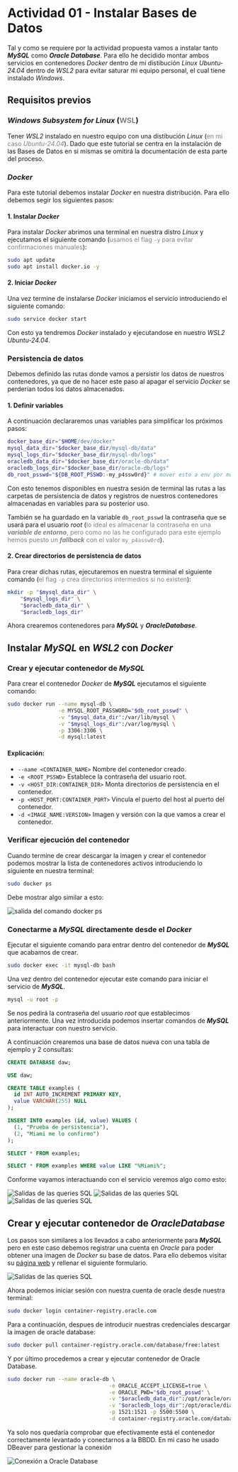 # Actividad 01 - Instalar Bases de Datos

Tal y como se requiere por la actividad propuesta vamos a instalar tanto ***MySQL*** como ***Oracle Database***. Para ello he decidido montar ambos servicios en contenedores _Docker_ dentro de mi distibución _Linux Ubuntu-24.04_ dentro de _WSL2_ para evitar saturar mi equipo personal, el cual tiene instalado _Windows_.

## Requisitos previos

### _Windows Subsystem for Linux_ (<span style="color:gray">WSL</span>)

Tener _WSL2_ instalado en nuestro equipo con una distibución _Linux_ (<span style="color:gray">en mi caso _Ubuntu-24.04_</span>). Dado que este tutorial se centra en la instalación de las Bases de Datos en si mismas se omitirá la documentación de esta parte del proceso.

### _Docker_

Para este tutorial debemos instalar _Docker_ en nuestra distribución. Para ello debemos segir los siguientes pasos:

#### 1. Instalar _Docker_

Para instalar _Docker_ abrimos una terminal en nuestra distro _Linux_ y ejecutamos el siguiente comando (<span style="color:gray">usamos el flag `-y` para evitar confirmaciones manuales</span>):

```bash
sudo apt update
sudo apt install docker.io -y
```

#### 2. Iniciar _Docker_

Una vez termine de instalarse _Docker_ iniciamos el servicio introduciendo el siguiente comando:

```bash
sudo service docker start
```
Con esto ya tendremos _Docker_ instalado y ejecutandose en nuestro _WSL2 Ubuntu-24.04_. 

### Persistencia de datos

Debemos definido las rutas donde vamos a persistir los datos de nuestros contenedores, ya que de no hacer este paso al apagar el servicio _Docker_ se perderían todos los datos almacenados.

#### 1. Definir variables

A continuación declararemos unas variables para simplificar los próximos pasos:

```bash
docker_base_dir="$HOME/dev/docker"
mysql_data_dir="$docker_base_dir/mysql-db/data"
mysql_logs_dir="$docker_base_dir/mysql-db/logs"
oracledb_data_dir="$docker_base_dir/oracle-db/data"
oracledb_logs_dir="$docker_base_dir/oracle-db/logs"
db_root_psswd="${DB_ROOT_PSSWD:-my_p4ssw0rd}" # mover esto a env por motivos de seguridad
```

Con esto tenemos disponibles en nuestra sesión de terminal las rutas a las carpetas de persistencia de datos y registros de nuestros contenedores almacenadas en variables para su posterior uso.

También se ha guardado en la variable `db_root_psswd` la contraseña que se usará para el usuario _root_ (<span style="color:gray">lo ideal es almacenar la contraseña en una **_variable de entorno_**, pero como no las he configurado para este ejemplo hemos puesto un **_fallback_** con el valor `my_p4assw0rd`</span>).

#### 2. Crear directorios de persistencia de datos

Para crear dichas rutas, ejecutaremos en nuestra terminal el siguiente comando (<span style="color:gray">el flag `-p` crea directorios intermedios si no existen</span>):

```bash
mkdir -p "$mysql_data_dir" \
    "$mysql_logs_dir" \
    "$oracledb_data_dir" \
    "$oracledb_logs_dir"
```

Ahora crearemos contenedores para **_MySQL_** y **_OracleDatabase_**.

## Instalar **_MySQL_** en _WSL2_ con _Docker_


### Crear y ejecutar contenedor de ***MySQL***

Para crear el contenedor _Docker_ de **_MySQL_** ejecutamos el siguiente comando:

```bash
sudo docker run --name mysql-db \
                -e MYSQL_ROOT_PASSWORD="$db_root_psswd" \
                -v "$mysql_data_dir":/var/lib/mysql \
                -v "$mysql_logs_dir":/var/log/mysql \
                -p 3306:3306 \
                -d mysql:latest
```
#### Explicación:

- `--name <CONTAINER_NAME>` Nombre del contenedor creado.
- `-e <ROOT_PSSWD>` Establece la contraseña del usuario root.
- `-v <HOST_DIR:CONTAINER_DIR>` Monta directorios de persistencia en el contenedor.
- `-p <HOST_PORT:CONTAINER_PORT>` Vincula el puerto del host al puerto del contenedor.
- `-d <IMAGE_NAME:VERSION>` Imagen y versión con la que vamos a crear el contenedor.

### Verificar ejecución del contenedor

Cuando termine de crear descargar la imagen y crear el contenedor podemos mostrar la lista de contenedores activos introduciendo lo siguiente en nuestra terminal:

```bash
sudo docker ps
```

Debe mostrar algo similar a esto:

<img src="docker_ps.png" alt="salida del comando docker ps">

### Conectarme a ***MySQL*** directamente desde el _Docker_

Ejecutar el siguiente comando para entrar dentro del contenedor de **_MySQL_** que acabamos de crear.

```bash
sudo docker exec -it mysql-db bash
```

Una vez dentro del contenedor ejecutar este comando para iniciar el servicio de **_MySQL_**.

```bash
mysql -u root -p
```

Se nos pedirá la contraseña del usuario _root_ que establecimos anteriormente. Una vez introducida podemos insertar comandos de ***MySQL*** para interactuar con nuestro servicio.

A continuación crearemos una base de datos nueva con una tabla de ejemplo y 2 consultas:

```sql
CREATE DATABASE daw;

USE daw;

CREATE TABLE examples (
  id INT AUTO_INCREMENT PRIMARY KEY,
  value VARCHAR(255) NULL
);

INSERT INTO examples (id, value) VALUES (
  (1, "Prueba de persistencia"),
  (2, "Miami me lo confirmo")
);

SELECT * FROM examples;

SELECT * FROM examples WHERE value LIKE "%Miami%";
```

Conforme vayamos interactuando con el servicio veremos algo como esto:

<!-- <img src="mysql-daw.png" alt="Salidas de las queries SQL"> -->
<img src="mysql-daw-insert.png" alt="Salidas de las queries SQL">
<img src="mysql-daw-select.png" alt="Salidas de las queries SQL">
<img src="mysql-daw-select_where.png" alt="Salidas de las queries SQL">

## Crear y ejecutar contenedor de **_OracleDatabase_**

Los pasos son similares a los llevados a cabo anteriormente para **_MySQL_** pero en este caso debemos registrar una cuenta en _Oracle_ para poder obtener una imagen de _Docker_ su base de datos. Para ello debemos visitar su [página web]() y rellenar el siguiente formulario.

<img src="crear-cuenta-oracle.png" alt="Salidas de las queries SQL">

Ahora podemos iniciar sesión con nuestra cuenta de oracle desde nuestra terminal:

```bash
sudo docker login container-registry.oracle.com
```

Para a continuación, despues de introducir nuestras credenciales descargar la imagen de oracle database:

```bash
sudo docker pull container-registry.oracle.com/database/free:latest
```
Y por último procedemos a crear y ejecutar contenedor de Oracle Database.

```bash
sudo docker run --name oracle-db \
								-e ORACLE_ACCEPT_LICENSE=true \
								-e ORACLE_PWD="$db_root_psswd" \
								-v "$oracledb_data_dir":/opt/oracle/oradata \
								-v "$oracledb_logs_dir":/opt/oracle/diag \
								-p 1521:1521 -p 5500:5500 \
								-d container-registry.oracle.com/database/free:latest
```

Ya solo nos quedaría comprobar que efectivamente está el contenedor correctamente levantado y conectarnos a la BBDD. En mi caso he usado DBeaver para gestionar la conexión

<img src="conexion-oracle-db.png" alt="Conexión a Oracle Database">